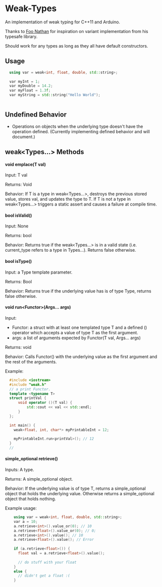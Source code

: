 # Weak-Types
An implementation of weak typing for C++11 and Arduino.

Thanks to [Foo Nathan](https://github.com/foonathan) for inspiration on variant implementation from his typesafe library.

Should work for any types as long as they all have default constructors.

## Usage

``` c++
  using var = weak<int, float, double, std::string>;
  
  var myInt = 1;
  var myDouble = 14.2;
  var myFloat = 1.3f;
  var myString = std::string("Hello World");
  
```

## Undefined Behavior

* Operations on objects when the underlying type doesn't have the operation defined. (Currently implementing defined behavior and will document.)

## weak<Types...> Methods

#### void emplace(T val)
Input: T val

Returns: Void

Behavior: 
If T is a type in weak<Types...>, destroys the previous stored value, stores val, and updates the type to T.
If T is not a type in weak<Types...> triggers a static assert and causes a failure at compile time.

#### bool isValid()
Input: None

Returns: bool

Behavior: Returns true if the weak<Types...> is in a valid state (i.e. current_type refers to a type in Types...). Returns false otherwise.

#### bool isType<Type>() 
Input: a Type template parameter.

Returns: Bool

Behavior: Returns true if the underlying value has is of type Type, returns false otherwise.

  
#### void run<Functor<typename T>>(Args... args)
Input: 
  
  * Functor: a struct with at least one templated type T and a defined () operator which accepts a value of type T as the first argument.
  * args: a list of arguments expected by Functor(T val, Args... args)

Returns: void

Behavior: Calls Functor() with the underlying value as the first argument and the rest of the arguments.

Example:

```c++
  #include <iostream>
  #include "weak.h"
  // a print Functor.
  template <typename T>
  struct printVal {
      void operator ()(T val) {
          std::cout << val << std::endl;
      }
  };
  
  int main() {
    weak<float, int, char*> myPrintableInt = 12;
    
    myPrintableInt.run<printVal>(); // 12
  }
  // 
```

#### simple_optional<T> retrieve<Type>() 
Inputs: A type.

Returns: A simple_optional object.

Behavior: 
If the underlying value is of type T, returns a simple_optional object that holds the underlying value. Otherwise returns a simple_optional object that holds nothing.

Example usage:

``` c++
    using var = weak<int, float, double, std::string>;
    var a = 10;
    a.retrieve<int>().value_or(0); // 10
    a.retrieve<float>().value_or(0); // 0;
    a.retrieve<int>().value(); // 10
    a.retrieve<float>().value(); // Error
    
    if (a.retrieve<float>()) {
      float val = a.retrieve<float>().value();
      
      // do stuff with your float
    }
    else {
      // didn't get a float :(
    }
    
```
